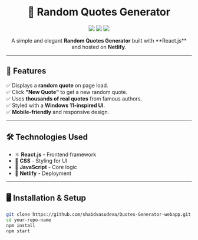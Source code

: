 <h1 align="center">
  📜 Random Quotes Generator
</h1>

<p align="center">
  <img src="https://img.shields.io/badge/JavaScript-F7DF1E?style=for-the-badge&logo=javascript&logoColor=black">
  <img src="https://img.shields.io/badge/React-61DAFB?style=for-the-badge&logo=react&logoColor=black">
  <img src="https://img.shields.io/badge/Netlify%20-222222?style=for-the-badge&logo=netlify&logoColor=white">
</p>

<p align="center">
  A simple and elegant <b>Random Quotes Generator</b> built with **React.js** and hosted on <b>Netlify</b>.
</p>

---

<h2> 🚀 Features </h2>

✅  Displays a **random quote** on page load.  
✅  Click **"New Quote"** to get a new random quote.  
✅  Uses **thousands of real quotes** from famous authors.  
✅  Styled with a **Windows 11-inspired UI**.  
✅  **Mobile-friendly** and responsive design.  

---

<h2> 🛠️ Technologies Used </h2>

<ul>
  <li>⚛️ <strong>React.js</strong> - Frontend framework</li>
  <li>🎨 <strong>CSS</strong> - Styling for UI</li>
  <li>📜 <strong>JavaScript</strong> - Core logic</li>
  <li>📂 <strong>Netlify</strong> - Deployment</li>
</ul>

---

<h2> 🖥️ Installation & Setup </h2>

```sh
git clone https://github.com/shabdvasudeva/Quotes-Generator-webapp.git
cd your-repo-name
npm install
npm start
